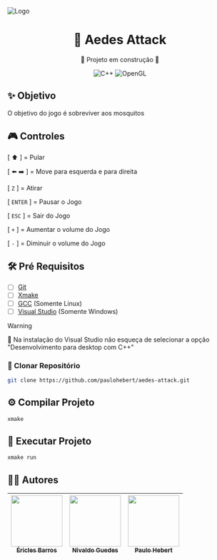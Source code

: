 ![Logo](https://github.com/paulohebert/aedes-attack/assets/133797775/6ef459b5-7653-44a6-b387-5a52a3bb8178)

<div align="center">

# 🦟 Aedes Attack

<!-- Jogo desenvolvido na disciplina de Computação Gráfica -->

:construction:  Projeto em construção  :construction:

![C++](https://img.shields.io/badge/C++-%23000?style=for-the-badge&logo=cplusplusbuilder)
![OpenGL](https://img.shields.io/badge/OpenGL-%23000?style=for-the-badge&logo=opengl)

</div>

## :sparkles: Objetivo

O objetivo do jogo é sobreviver aos mosquitos

## :video_game: Controles

[ :arrow_up: ] = Pular

[ :arrow_left:  :arrow_right: ] = Move para esquerda e para direita

[ `Z` ] = Atirar

[ `ENTER` ] = Pausar o Jogo

[ `ESC` ] = Sair do Jogo

[ `+` ] = Aumentar o volume do Jogo

[ `-` ] = Diminuir o volume do Jogo


## :hammer_and_wrench: Pré Requisitos

- [ ] [Git](https://git-scm.com/downloads)
- [ ] [Xmake](https://xmake.io/#/guide/installation)
- [ ] [GCC](https://gcc.gnu.org) (Somente Linux)
- [ ] [Visual Studio](https://learn.microsoft.com/pt-br/cpp/build/vscpp-step-0-installation) (Somente Windows)

> [!WARNING]
> :rotating_light: Na instalação do Visual Studio não esqueça de selecionar a opção "Desenvolvimento para desktop com C++"

### :open_file_folder: Clonar Repositório

```bash
git clone https://github.com/paulohebert/aedes-attack.git
```

## :gear: Compilar Projeto

```bash
xmake
```

## :rocket: Executar Projeto

```bash
xmake run
```

## :technologist: Autores

| [<img loading="lazy" src="https://avatars.githubusercontent.com/u/142631931?v=4" width=115><br><sub>Éricles Barros</sub>](https://github.com/PsyDark00) |  [<img loading="lazy" src="https://avatars.githubusercontent.com/u/140926493?v=4" width=115><br><sub>Nivaldo Guedes</sub>](https://github.com/nivaldoguedes) |  [<img loading="lazy" src="https://avatars.githubusercontent.com/u/133797775?v=4" width=115><br><sub>Paulo Hebert</sub>](https://github.com/paulohebert) |
| :---: | :---: | :---: |

